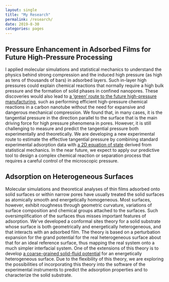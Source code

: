 ```yaml
---
layout: single
title: "My Research"
permalink: /research/
date: 2019-8-30
categories: pages
---
```


## Pressure Enhancement in Adsorbed Films for Future High-Pressure Processing
I applied molecular simulations and statistical mechanics to understand the physics behind strong compression and the induced high pressure (as high as tens of thousands of bars) in adsorbed layers. Such in-layer high pressures could explain chemical reactions that normally require a high bulk pressure and the formation of solid phases in confined nanopores. These discoveries would also lead to [a ‘green’ route to the future high-pressure manufacturing](https://www.sciencedirect.com/science/article/pii/S2095809917308354), such as performing efficient high-pressure chemical reactions in a carbon nanotube without the need for expansive and dangerous mechanical compression. We found that, in many cases, it is the tangential pressure in the direction parallel to the surface that is the main driving force for high pressure phenomena in pores. However, it is still challenging to measure and predict the tangential pressure both experimentally and theoretically. We are developing a new experimental route to estimate the effective tangential pressure by combining standard experimental adsorption data with [a 2D equation of state](https://aip.scitation.org/doi/abs/10.1063/1.5029488) derived from statistical mechanics. In the near future, we expect to apply our predictive tool to design a complex chemical reaction or separation process that requires a careful control of the microscopic pressure. 





## Adsorption on Heterogeneous Surfaces
Molecular simulations and theoretical analyses of thin films adsorbed onto solid surfaces or within narrow pores have usually treated the solid surfaces as atomically smooth and energetically homogeneous. Most surfaces, however, exhibit roughness through geometric curvature, variations of surface composition and chemical groups attached to the surfaces. Such oversimplification of the surfaces thus misses important features of adsorption. We've developed a conformal sites theory for a solid substrate whose surface is both geometrically and energetically heterogeneous, and that interacts with an adsorbed film. The theory is based on a perturbation expansion for the grand potential for the real heterogeneous surface about that for an ideal reference surface, thus mapping the real system onto a much simpler interfacial system. One of the extensions of this theory is to develop [a coarse-grained solid-fluid potential](https://pubs.acs.org/doi/10.1021/acs.langmuir.9b00440) for an energetically heterogeneous surface. Due to the flexibility of this theory, we are exploring the possibilities of incorporating this theory into the software of the experimental instruments to predict the adsorption properties and to characterize the solid substrate. 






